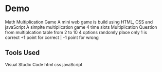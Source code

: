 # Demo

Math Multiplication Game
A mini web game is build using HTML, CSS and javaScript
A simplte multiplication game
4 time slots
Multiplication Question from multiplcation table from 2 to 10
4 options randomly place only 1 is correct
+1 point for correct | -1 point for wrong

## Tools Used

Visual Studio Code
html
css
javaScript
